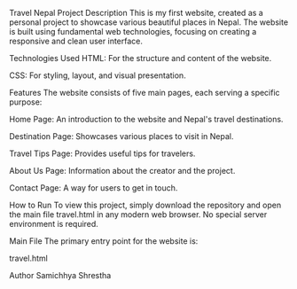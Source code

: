 Travel Nepal
Project Description
This is my first website, created as a personal project to showcase various beautiful places in Nepal. The website is built using fundamental web technologies, focusing on creating a responsive and clean user interface.

Technologies Used
HTML: For the structure and content of the website.

CSS: For styling, layout, and visual presentation.

Features
The website consists of five main pages, each serving a specific purpose:

Home Page: An introduction to the website and Nepal's travel destinations.

Destination Page: Showcases various places to visit in Nepal.

Travel Tips Page: Provides useful tips for travelers.

About Us Page: Information about the creator and the project.

Contact Page: A way for users to get in touch.

How to Run
To view this project, simply download the repository and open the main file travel.html in any modern web browser. No special server environment is required.

Main File
The primary entry point for the website is:

travel.html

Author
Samichhya Shrestha
